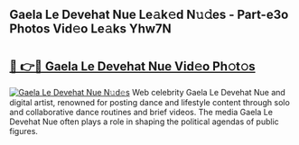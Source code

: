 ## Gaela Le Devehat Nue Le𝚊k𝚎d N𝚞𝚍es - Part-e3o Photos Vid𝚎o Le𝚊ks Yhw7N

# <h2><a href="http://fb2o9ug.evod.top/?m=Gaela+Le+Devehat+Nue">🔗 👉🔴 Gaela Le Devehat Nue Vid𝚎o Ph𝚘t𝚘s</a></h2>

[![Gaela Le Devehat Nue N𝚞d𝚎s](https://i.imgur.com/8V9OHl7.gif)](http://fb2o9ug.evod.top/?m=Gaela+Le+Devehat+Nue)
Web celebrity Gaela Le Devehat Nue and digital artist, renowned for posting dance and lifestyle content through solo and collaborative dance routines and brief videos. The media Gaela Le Devehat Nue often plays a role in shaping the political agendas of public figures. 
